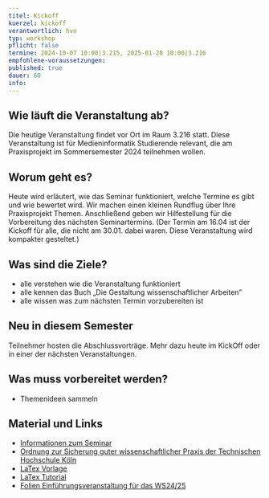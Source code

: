 ```yaml
---
titel: Kickoff
kuerzel: kickoff
verantwortlich: hvn
typ: workshop
pflicht: false
termine: 2024-10-07 10:00|3.215, 2025-01-28 10:00|3.216
empfohlene-voraussetzungen: 
published: true
dauer: 60
info:
---
```

## Wie läuft die Veranstaltung ab?

Die heutige Veranstaltung findet vor Ort im Raum 3.216 statt. Diese Veranstaltung ist für Medieninformatik Studierende relevant, die am Praxisprojekt im Sommersemester 2024 teilnehmen wollen.

## Worum geht es?

Heute wird erläutert, wie das Seminar funktioniert, welche Termine es gibt und wie bewertet wird. Wir machen einen kleinen Rundflug über Ihre Praxisprojekt Themen. Anschließend geben wir Hilfestellung für die Vorbereitung des nächsten Seminartermins. (Der Termin am 16.04 ist der Kickoff für alle, die nicht am 30.01. dabei waren. Diese Veranstaltung wird kompakter gesteltet.)

## Was sind die Ziele?

- alle verstehen wie die Veranstaltung funktioniert
- alle kennen das Buch „Die Gestaltung wissenschaftlicher Arbeiten”
- alle wissen was zum nächsten Termin vorzubereiten ist

## Neu in diesem Semester

Teilnehmer hosten die Abschlussvorträge. Mehr dazu heute im KickOff oder in einer der nächsten Veranstaltungen.

## Was muss vorbereitet werden?

* Themenideen sammeln

## Material und Links

* [Informationen zum Seminar](https://ilias.th-koeln.de/goto.php?target=file_1995359_download&client_id=ILIAS_FH_Koeln)
* [Ordnung zur Sicherung guter wissenschaftlicher Praxis der Technischen Hochschule Köln](https://www.th-koeln.de/mam/downloads/deutsch/hochschule/amtlichemitteilungen/endfassung_02_2020.pdf)
* [LaTex Vorlage](https://ilias.th-koeln.de/goto.php?target=file_1355498_download&client_id=ILIAS_FH_Koeln)
* [LaTex Tutorial](https://www.latex-tutorial.com)
* [Folien Einführungsveranstaltung für das WS24/25](https://github.com/th-koeln/mi-bachelor-praxisprojektseminar/blob/master/material/mi-praxisrojekt-einfuehrung.pdf)

